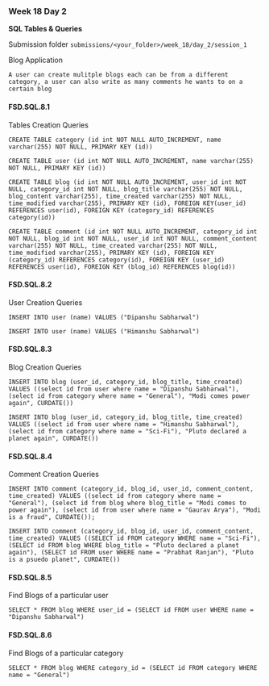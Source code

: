 ### Week 18 Day 2

**SQL Tables & Queries**

Submission folder `submissions/<your_folder>/week_18/day_2/session_1`

Blog Application

```
A user can create mulitple blogs each can be from a different category, a user can also write as many comments he wants to on a certain blog
```

#### FSD.SQL.8.1

Tables Creation Queries

```mysql
CREATE TABLE category (id int NOT NULL AUTO_INCREMENT, name varchar(255) NOT NULL, PRIMARY KEY (id))

CREATE TABLE user (id int NOT NULL AUTO_INCREMENT, name varchar(255) NOT NULL, PRIMARY KEY (id))

CREATE TABLE blog (id int NOT NULL AUTO_INCREMENT, user_id int NOT NULL, category_id int NOT NULL, blog_title varchar(255) NOT NULL, blog_content varchar(255), time_created varchar(255) NOT NULL, time_modified varchar(255), PRIMARY KEY (id), FOREIGN KEY(user_id) REFERENCES user(id), FOREIGN KEY (category_id) REFERENCES category(id))

CREATE TABLE comment (id int NOT NULL AUTO_INCREMENT, category_id int NOT NULL, blog_id int NOT NULL, user_id int NOT NULL, comment_content varchar(255) NOT NULL, time_created varchar(255) NOT NULL, time_modified varchar(255), PRIMARY KEY (id), FOREIGN KEY (category_id) REFERENCES category(id), FOREIGN KEY (user_id) REFERENCES user(id), FOREIGN KEY (blog_id) REFERENCES blog(id))
```

#### FSD.SQL.8.2

User Creation Queries

```mysql
INSERT INTO user (name) VALUES ("Dipanshu Sabharwal")

INSERT INTO user (name) VALUES ("Himanshu Sabharwal")
```

#### FSD.SQL.8.3

Blog Creation Queries

```mysql
INSERT INTO blog (user_id, category_id, blog_title, time_created) VALUES ((select id from user where name = "Dipanshu Sabharwal"), (select id from category where name = "General"), "Modi comes power again", CURDATE())

INSERT INTO blog (user_id, category_id, blog_title, time_created) VALUES ((select id from user where name = "Himanshu Sabharwal"), (select id from category where name = "Sci-Fi"), "Pluto declared a planet again", CURDATE())
```

#### FSD.SQL.8.4

Comment Creation Queries

```mysql
INSERT INTO comment (category_id, blog_id, user_id, comment_content, time_created) VALUES ((select id from category where name = "General"), (select id from blog where blog_title = "Modi comes to power again"), (select id from user where name = "Gaurav Arya"), "Modi is a fraud", CURDATE());

INSERT INTO comment (category_id, blog_id, user_id, comment_content, time_created) VALUES ((SELECT id FROM category WHERE name = "Sci-Fi"), (SELECT id FROM blog WHERE blog_title = "Pluto declared a planet again"), (SELECT id FROM user WHERE name = "Prabhat Ranjan"), "Pluto is a psuedo planet", CURDATE())
```

#### FSD.SQL.8.5

Find Blogs of a particular user

```mysql
SELECT * FROM blog WHERE user_id = (SELECT id FROM user WHERE name = "Dipanshu Sabharwal")
```

#### FSD.SQL.8.6

Find Blogs of a particular category

```mysql
SELECT * FROM blog WHERE category_id = (SELECT id FROM category WHERE name = "General")
```
